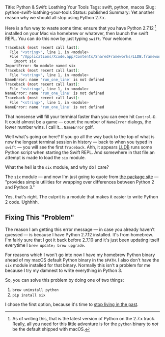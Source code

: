 Title: Python & Swift: Loathing Your Tools
Tags: swift, python, macos
Slug: python-swift-loathing-your-tools
Status: published
Summary: Yet another reason why we should all stop using Python 2.7.x.

Here is a fun way to waste some time: ensure that you have Python 2.7.12 [^python] installed on your Mac via homebrew or whatever, then launch the swift REPL. You can do this now by just typing `swift`. Your welcome.

[^python]: As of writing this, that is the latest version of Python on the 2.7.x track. Really, all you need for this little adventure is for the `python` binary to *not* be the default shipped with macOS.

```bash
Traceback (most recent call last):
  File "<string>", line 1, in <module>
  File "/Applications/Xcode.app/Contents/SharedFrameworks/LLDB.framework/Resources/Python/lldb/__init__.py", line 98, in <module>
    import six
ImportError: No module named six
Traceback (most recent call last):
  File "<string>", line 1, in <module>
NameError: name 'run_one_line' is not defined
Traceback (most recent call last):
  File "<string>", line 1, in <module>
NameError: name 'run_one_line' is not defined
Traceback (most recent call last):
  File "<string>", line 1, in <module>
NameError: name 'run_one_line' is not defined
```

That nonsense will fill your terminal faster than you can even hit `Control-D`. It could almost be a game &mdash; count the number of `NameError` dialogs, the lower number wins. I call it... `NameError` golf.

Well what's going on here? If you go all the way back to the top of what is now the longest terminal session in history &mdash; back to when you typed in `swift` &mdash; you will see the first `Traceback`. Ahh, it appears [LLDB][lldb] runs some Python script when starting the Swift REPL. And somewhere in that file an attempt is made to load the `six` module.

What the hell is the `six` module, and why do I care?

The `six` module &mdash; and now I'm just going to quote from [the package site][six] &mdash; "provides simple utilities for wrapping over differences between Python 2 and Python 3."

Yes, that's right. The culprit is a module that makes it easier to write Python 2 code. Ughhhh.

## Fixing This "Problem"

The reason I am getting this error message &mdash; in case you already haven't guessed &mdash; is because I have Python 2.7.12 installed. It's from homebrew. I'm fairly sure that I got it back before 2.7.10 and it's just been updating itself everytime I `brew update; brew upgrade`.

For reasons which I won't go into now I have my homebrew Python binary ahead of my macOS default Python binary in the `$PATH`. I also don't have the `six` module installed for that binary. Normally this isn't a problem for me because I try my damnest to write everything in Python 3.

So, you can solve this problem by doing one of two things:

1. `brew uninstall python`
2. `pip install six`

I chose the first option, because it's time to [stop living in the past][py23].

[lldb]: http://lldb.llvm.org
[six]: http://pythonhosted.org/six/
[py23]: https://wiki.python.org/moin/Python2orPython3